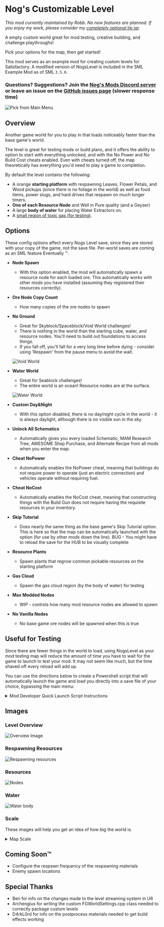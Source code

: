 # Nog's Customizable Level

_This mod currently maintained by Robb. No new features are planned._
_If you enjoy my work, please consider my [completely optional tip jar](https://ko-fi.com/robb4)._

A empty custom world great for mod testing, creative building, and challenge playthroughs!

Pick your options for the map, then get started!

This mod serves as an example mod for creating custom levels for Satisfactory.
A modified version of NogsLevel is included in the SML Example Mod as of SML `3.5.0`.

### Questions? Suggestions? Join the [Nog's Mods Discord server](https://discord.gg/CPeJJrXpth) or leave an issue on the [GitHub issues page](https://github.com/Nogg-aholic/NogsLevel/issues) (slower response time)

![Pick from Main Menu](https://i.imgur.com/Av7HFwr.jpeg)

## Overview

Another game world for you to play in that loads noticeably faster than the base game's world.

The level is great for testing mods or build plans, and it offers the ability to option to start with everything unlocked, and with the No Power and No Build Cost cheats enabled. Even with cheats turned off, the map theoretically has everything you'd need to play a game to completion.

By default the level contains the following:

- A orange **starting platform** with respawning Leaves, Flower Petals, and Wood pickups (since there is no foliage in the world) as well as food items, power slugs, and hard drives that respawn on much longer timers.
- **One of each Resource Node** and Well in Pure quality (and a Geyser)
- A large **body of water** for placing Water Extractors on.
- A [small region of toxic gas (for testing)](https://i.imgur.com/tTGa2p3.jpeg).

## Options

These config options affect every Nogs Level save,
since they are stored with your copy of the game, not the save file.
Per-world saves are coming as an SML feature Eventually ™.

- **Node Spawn**
  - With this option enabled, the mod will automatically spawn a resource node for each loaded ore. This automatically works with other mods you have installed (assuming they registered their resources correctly).
- **Ore Node Copy Count**
  - How many copies of the ore nodes to spawn
- **No Ground**
  - Great for Skyblock/Spaceblock/Void World challenges!
  - There is nothing in the world than the starting cube, water, and resource nodes. You'll need to build out foundations to access things.
  - If you fall off, you'll fall for a very long time before dying - consider using 'Respawn' from the pause menu to avoid the wait.

  ![Void World](https://i.imgur.com/pZiEt1d.jpeg)
- **Water World**
  - Great for Seablock challenges!
  - The entire world is an ocean! Resource nodes are at the surface.

  ![Water World](https://i.imgur.com/GWEh8eY.png)
- **Custom Day&Night**
  - With this option disabled, there is no day/night cycle in the world - it is always daylight, although there is no visible sun in the sky.
- **Unlock All Schematics**
  - Automatically gives you every loaded Schematic, MAM Research Tree, AWESOME Shop Purchase, and Alternate Recipe from all mods when you enter the map.
- **Cheat NoPower**
  - Automatically enables the NoPower cheat, meaning that buildings do not require power to operate (just an electric connection) and vehicles operate without requiring fuel.
- **Cheat NoCost**
  - Automatically enables the NoCost cheat, meaning that constructing things with the Build Gun does not require having the requisite resources in your inventory.
- **Skip Tutorial**
  - Does nearly the same thing as the base game's Skip Tutorial option. This is here so that the map can be automatically launched with the option (for use by other mods down the line). BUG - You might have to reload the save for the HUB to be visually complete
- **Resource Plants**
  - Spawn plants that regrow common pickable resources on the starting platform
- **Gas Cloud**
  - Spawn the gas cloud region (by the body of water) for testing
- **Max Modded Nodes**
  - WIP - controls how many mod resource nodes are allowed to spawn
- **No Vanilla Nodes**
  - No base game ore nodes will be spawned when this is true

## Useful for Testing

Since there are fewer things in the world to load, using NogsLevel as your mod testing map will reduce the amount of time you have to wait for the game to launch to test your mod. It may not seem like much, but the time shaved off every reload will add up.

You can use the directions below to create a Powershell script that will automatically launch the game and load you directly into a save file of your choice, bypassing the main menu:

<details>
<summary> Mod Developer Quick Launch Script Instructions </summary>

To use NogsLevel as your quick-launch save:

1. Launch the game normally and create a NogsLevel game save of your liking. Make sure you pay attention to what Session Name you chose.
2. Make a save from within the game, or allow the game to create an autosave, and make note of what the save is called.
3. Follow the directions [here](https://docs.ficsit.app/satisfactory-modding/latest/Development/TestingResources.html#_automatically_load_a_map_on_launch), but when making the `.ini` file, instead of using the example there, use this:

```ini
[/Script/EngineSettings.GameMapsSettings]
LocalMapOptions=??skipOnboarding?loadgame=NogsLevel_autosave_0
GameDefaultMap=/NogsLevel/NogsLevel.NogsLevel
GameInstanceClass=/Script/FactoryGame.FGGameInstance
```

where `NogsLevel_autosave_0` is replaced with the name of your save.

4. Close the game and run your Powershell script. If everything worked, the game should launch, and you should bypass the main menu, loading directly into NogsLevel and the save you specified.
5. Consider setting up the launch script to load autosave_0 as opposed to a specific named save. This means that when your testing world autosaves, the script will always launch you into your 'updated' testing save.

</details>

## Images

### Level Overview

![Overview Image](https://i.imgur.com/R3CHHCs.jpg)

### Respawning Resources

![Respawning resources](https://i.imgur.com/h8nhB6e.jpeg)

### Resources

![Nodes](https://i.imgur.com/vo4kG5Y.jpg)

### Water

![Water body](https://i.imgur.com/C5tQBxe.jpeg)

### Scale

These images will help you get an idea of how big the world is.

<details>
<summary> Map Scale </summary>

Top-down view from the editor of the level, with scale added in the bottom left.

![Entire map scale](https://i.imgur.com/r57w2L3.png)

The orange block you spawn starting on

![Orange starting block scale](https://i.imgur.com/Ku0Z4eS.png)

</details>

## Coming Soon™

- Configure the respawn frequency of the respawning materials
- Enemy spawn locations

## Special Thanks

- Ben for info on the changes made to the level streaming system in U6
- Archengius for writing the custom FGWorldSettings.cpp class needed to correctly package custom levels
- D4rkL0rd for info on the postprocess materials needed to get build effects working
